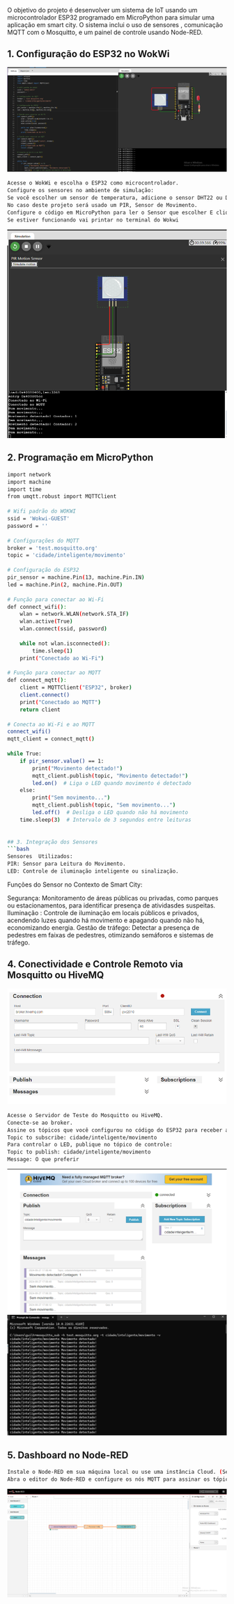 O objetivo do projeto é desenvolver um sistema de IoT usando um microcontrolador ESP32 programado em MicroPython para simular uma aplicação em smart city. O sistema inclui o uso de sensores , comunicação MQTT com o Mosquitto, e um painel de controle usando Node-RED.

## 1. Configuração do ESP32 no WokWi
![wOKWI](assets/Wokwi.png)

```bash
Acesse o WokWi e escolha o ESP32 como microcontrolador.
Configure os sensores no ambiente de simulação:
Se você escolher um sensor de temperatura, adicione o sensor DHT22 ou DHT11.
No caso deste projeto será usado um PIR, Sensor de Movimento.
Configure o código em MicroPython para ler o Sensor que escolher E clique no Botão de PLAY/RUN.
Se estiver funcionando vai printar no terminal do Wokwi
```
![200OK](assets/200OK.png)

## 2. Programação em MicroPython
```bash
import network
import machine
import time
from umqtt.robust import MQTTClient  

# Wifi padrão do WOKWI 
ssid = 'Wokwi-GUEST'
password = ''

# Configurações do MQTT
broker = 'test.mosquitto.org'
topic = 'cidade/inteligente/movimento'

# Configuração do ESP32
pir_sensor = machine.Pin(13, machine.Pin.IN)
led = machine.Pin(2, machine.Pin.OUT)

# Função para conectar ao Wi-Fi
def connect_wifi():
    wlan = network.WLAN(network.STA_IF)
    wlan.active(True)
    wlan.connect(ssid, password)

    while not wlan.isconnected():
        time.sleep(1)
    print("Conectado ao Wi-Fi")

# Função para conectar ao MQTT
def connect_mqtt():
    client = MQTTClient("ESP32", broker)
    client.connect()
    print("Conectado ao MQTT")
    return client

# Conecta ao Wi-Fi e ao MQTT
connect_wifi()
mqtt_client = connect_mqtt()

while True:
    if pir_sensor.value() == 1:
        print("Movimento detectado!")
        mqtt_client.publish(topic, "Movimento detectado!")
        led.on()  # Liga o LED quando movimento é detectado
    else:
        print("Sem movimento...")
        mqtt_client.publish(topic, "Sem movimento...")
        led.off()  # Desliga o LED quando não há movimento
    time.sleep(3)  # Intervalo de 3 segundos entre leituras


## 3. Integração dos Sensores
```bash
Sensores  Utilizados:
PIR: Sensor para Leitura do Movimento.
LED: Controle de iluminação inteligente ou sinalização.
```
Funções do Sensor no Contexto de Smart City:

Segurança: Monitoramento de áreas públicas ou privadas, como parques ou estacionamentos, para identificar presença de atividasdes suspeitas.
Iluminação : Controle de iluminação em locais públicos e privados, acendendo luzes quando há movimento e apagando quando não há, economizando energia.
Gestão de tráfego: Detectar a presença de pedestres em faixas de pedestres, otimizando semáforos e sistemas de tráfego.

## 4. Conectividade e Controle Remoto via Mosquitto ou HiveMQ
![MQTT](assets/HIVEMQ.png)


```bash
Acesse o Servidor de Teste do Mosquitto ou HiveMQ.
Conecte-se ao broker.
Assine os tópicos que você configurou no código do ESP32 para receber as leituras de movimento:
Topic to subscribe: cidade/inteligente/movimento
Para controlar o LED, publique no tópico de controle:
Topic to publish: cidade/inteligente/movimento
Message: O que preferir
```
![MQTT200](assets/MQTT200.png)
![Mosquitto200](assets/Mosquitto.png)

## 5. Dashboard no Node-RED
```bash
Instale o Node-RED em sua máquina local ou use uma instância Cloud. (Será instalado na máquina local, caso queira instalar https://nodejs.org/pt)
Abra o editor do Node-RED e configure os nós MQTT para assinar os tópicos de movimento.

```

![Nodered](assets/node.png)
